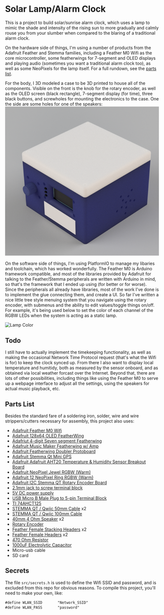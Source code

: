 # Solar Lamp/Alarm Clock
This is a project to build solar/sunrise alarm clock, which uses a lamp to mimic the shade and intensity of the rising sun to more gradually and calmly rouse you from your slumber when compared to the blaring of a traditional alarm clock.

On the hardware side of things, I'm using a number of products from the Adafruit Feather and Stemma families, including a Feather M0 Wifi as the core microcontroller, some featherwings for 7-segment and OLED displays and playing audio (sometimes you want a traditional alarm clock too), as well as some NeoPixels for the lamp itself. For a full rundown, see the [parts list](#parts-list).

For the body, I 3D modeled a case to be 3D printed to house all of the components. Visible on the front is the knob for the rotary encoder, as well as the OLED screen (black rectangle), 7-segment display (for time), three black buttons, and screwholes for mounting the electronics to the case. One  the side are some holes for one of the speakers: ![Clock Case](res/images/ClockRender.png)

On the software side of things, I'm using PlatformIO to manage my libaries and toolchain, which has worked wonderfully. The Feather M0 is Arduino framework compatible, and most of the libraries provided by Adafruit for talking to the Feather/Stemma peripherals are written with Arduino in mind, so that's the framework that I ended up using (for better or for worse). Since the peripherals all already have libraries, most of the work I've done is to implement the glue connecting them, and create a UI. So far I've written a nice little tree style menuing system that you navigate using the rotary encoder, with submenus and the ability to edit values/toggle things on/off. For example, it's being used below to set the color of each channel of the RGBW LEDs when the system is acting as a static lamp.

![Lamp Color](res/images/LampColor.png)

## Todo
I still have to actually implement the timekeeping functionality, as well as making the occasional Network Time Protocol request (that's what the Wifi is for) to keep the clock synced up. From there I also want to display local temperature and humitidy, both as measured by the sensor onboard, and as obtained via local weather forcast over the Internet. Beyond that, there are lots of other possibilities, including things like using the Feather M0 to serve up a webpage interface to adjust all the settings, using the speakers for actual music playback, etc.
## Parts List
Besides the standard fare of a soldering iron, solder, wire and wire strippers/cutters necessary for assembly, this project also uses:

* [Adafruit Feather M0 Wifi](https://www.adafruit.com/product/3010)
* [Adafruit 128x64 OLED FeatherWing](https://www.adafruit.com/product/4650)
* [Adafriut 4-digit Seven segment Featherwing](https://www.adafruit.com/product/3110)
* [Adafruit Music Maker Featherwing w/ Amp](https://www.adafruit.com/product/3436)
* [Adafruit Featherwing Doubler Protoboard](https://www.adafruit.com/product/2890)
* [Adafruit Stemma Qt Mini GPS](https://www.adafruit.com/product/4415)
* [Adafruit Adafruit AHT20 Temperature & Humidity Sensor Breakout Board](https://www.adafruit.com/product/4566)
* [Adafruit NeoPixel Jewel RGBW (Warm)](https://www.adafruit.com/product/2858)
* [Adafruit 12 NeoPixel Ring RGBW (Warm)](https://www.adafruit.com/product/2851)
* [Adafruit I2C Stemma QT Rotary Encoder Board](https://www.adafruit.com/product/4991)
* [2.1mm jack to screw terminal block](https://www.adafruit.com/product/368)
* [5V DC power supply](https://www.adafruit.com/product/276)
* [USB Micro B Male Plug to 5-pin Terminal Block](https://www.adafruit.com/product/3972)
* [TI 74AHCT125](https://www.adafruit.com/product/1787)
* [STEMMA QT / Qwiic 50mm Cable](https://www.adafruit.com/product/4399) x2
* [STEMMA QT / Qwiic 100mm Cable](https://www.adafruit.com/product/4210)
* [40mm 4 Ohm Speaker](https://www.adafruit.com/product/3968) x2
* [Rotary Encoder](https://www.digikey.ca/en/products/detail/bourns-inc/PEC11L-4115F-S0020/4699168)
* [Feather Female Stacking Headers](https://www.digikey.ca/en/products/detail/adafruit-industries-llc/2830/5823439) x2
* [Feather Female Headers](https://www.digikey.ca/en/products/detail/adafruit-industries-llc/2886/5823440) x2
* [470 Ohm Resistor](https://www.digikey.ca/en/products/detail/te-connectivity-passive-product/ROX3SJ470R/3477442)
* [1000uF Electrolytic Capacitor](https://www.digikey.ca/en/products/detail/panasonic-electronic-components/EEU-FR0J102/9921020)
* Micro-usb cable
* SD card

## Secrets
The file `src/secrets.h` is used to define the Wifi SSID and password, and is excluded from this repo for obvious reasons. To compile this project, you'll need to make your own, like:
```
#define WLAN_SSID       "Network_SSID"
#define WLAN_PASS       "password"
```